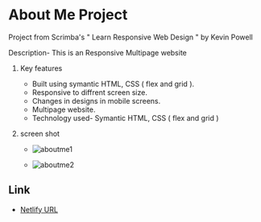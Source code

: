 # About Me Project

Project from Scrimba's " Learn Responsive Web Design " by Kevin Powell

Description- This is an Responsive Multipage website 

1. Key features
   - Built using symantic HTML, CSS ( flex and grid ).
   - Responsive to diffrent screen size.
   - Changes in designs in mobile screens.
   - Multipage website.
   - Technology used- Symantic HTML, CSS ( flex and grid )

2. screen shot

   - ![aboutme1](https://github.com/harshnaikAI/About-me-project/assets/124079700/e23f652b-b436-47fe-90c4-da1dff0479f9)
     
   - ![aboutme2](https://github.com/harshnaikAI/About-me-project/assets/124079700/c12d0a86-e49e-4b39-a5bd-693630702b2e)

## Link 

   - [Netlify URL](https://kevin-powell-about-me-harsh.netlify.app/)
